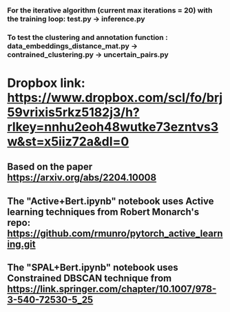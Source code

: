 ### For the iterative algorithm (current max iterations = 20) with the training loop: test.py -> inference.py 

### To test the clustering and annotation function : data_embeddings_distance_mat.py -> contrained_clustering.py -> uncertain_pairs.py 

# Dropbox link: https://www.dropbox.com/scl/fo/brj59vrixis5rkz5182j3/h?rlkey=nnhu2eoh48wutke73ezntvs3w&st=x5iiz72a&dl=0

## Based on the paper https://arxiv.org/abs/2204.10008

## The "Active+Bert.ipynb" notebook uses Active learning techniques from Robert Monarch's repo: https://github.com/rmunro/pytorch_active_learning.git 

## The "SPAL+Bert.ipynb" notebook uses Constrained DBSCAN technique from https://link.springer.com/chapter/10.1007/978-3-540-72530-5_25
